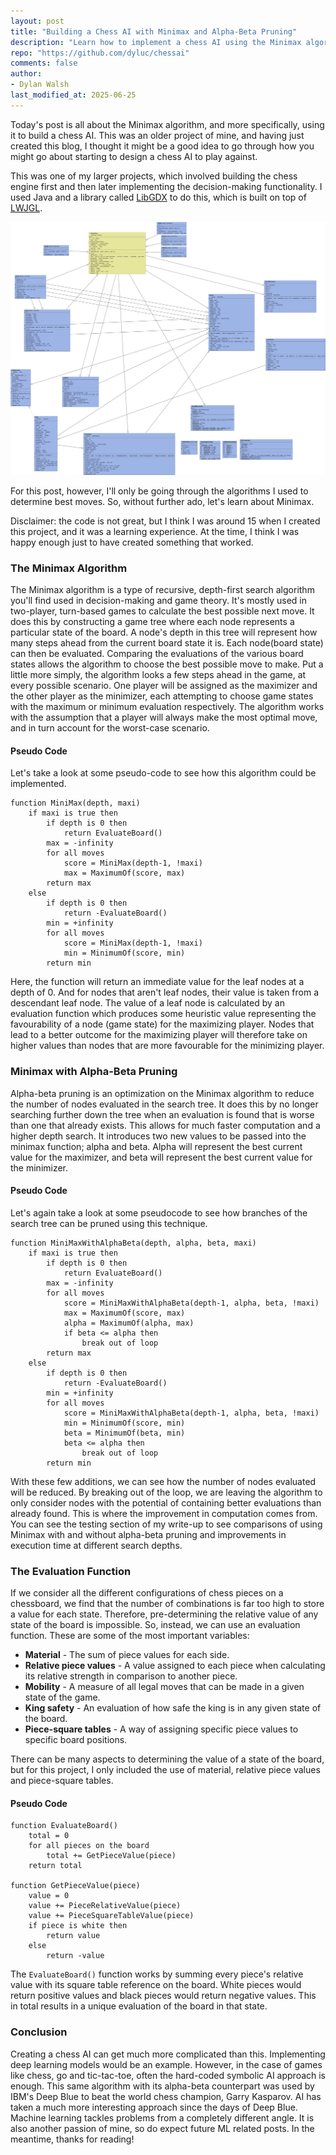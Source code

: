 ```yaml
---
layout: post
title: "Building a Chess AI with Minimax and Alpha-Beta Pruning"
description: "Learn how to implement a chess AI using the Minimax algorithm with Alpha-Beta pruning in Java, including evaluation functions and decision-making strategies."
repo: "https://github.com/dyluc/chessai"
comments: false
author:
- Dylan Walsh
last_modified_at: 2025-06-25
---
```


Today's post is all about the Minimax algorithm, and more specifically, using it to build a chess AI. This was an older project of mine, and having just created this blog, I thought it might be a good idea to go through how you might go about starting to design a chess AI to play against. 

This was one of my larger projects, which involved building the chess engine first and then later implementing the decision-making functionality. I used Java and a library called [LibGDX](https://libgdx.com) to do this, which is built on top of [LWJGL](https://www.lwjgl.org).

![uml](/assets/chess-ai/uml.jpeg)

For this post, however, I'll only be going through the algorithms I used to determine best moves. So, without further ado, let's learn about Minimax.

Disclaimer: the code is not great, but I think I was around 15 when I created this project, and it was a learning experience. At the time, I think I was happy enough just to have created something that worked.

### The Minimax Algorithm
The Minimax algorithm is a type of recursive, depth-first search algorithm you'll find used in decision-making and game theory. It's mostly used in two-player, turn-based games to calculate the best possible next move. It does this by constructing a game tree where each node represents a particular state of the board. A node's depth in this tree will represent how many steps ahead from the current board state it is. Each node(board state) can then be evaluated. Comparing the evaluations of the various board states allows the algorithm to choose the best possible move to make. Put a little more simply, the algorithm looks a few steps ahead in the game, at every possible scenario. One player will be assigned as the maximizer and the other player as the minimizer, each attempting to choose game states with the maximum or minimum evaluation respectively. The algorithm works with the assumption that a player will always make the most optimal move, and in turn account for the worst-case scenario.

#### Pseudo Code
Let's take a look at some pseudo-code to see how this algorithm could be implemented.

```
function MiniMax(depth, maxi)
	if maxi is true then
 		if depth is 0 then
 			return EvaluateBoard()
 		max = -infinity
 		for all moves
 			score = MiniMax(depth-1, !maxi)
 			max = MaximumOf(score, max)
 		return max
 	else
 		if depth is 0 then
 			return -EvaluateBoard()
 		min = +infinity
 		for all moves
 			score = MiniMax(depth-1, !maxi)
 			min = MinimumOf(score, min)
		return min
```

Here, the function will return an immediate value for the leaf nodes at a depth of 0. And for nodes that aren't leaf nodes, their value is taken from a descendant leaf node. The value of a leaf node is calculated by an evaluation function which produces some heuristic value
representing the favourability of a node (game state) for the maximizing player. Nodes that lead to a better outcome for the maximizing player will therefore take on higher values than nodes that are more favourable for the minimizing player.

### Minimax with Alpha-Beta Pruning

Alpha-beta pruning is an optimization on the Minimax algorithm to reduce the number of nodes evaluated in the search tree. It does this by no longer searching further down the tree when an evaluation is found that is worse than one that already exists. This allows for much faster computation and a higher depth search. It introduces two new values to be passed into the minimax function; alpha and beta. Alpha will represent the best current value for the maximizer, and beta will represent the best current value for the minimizer.

#### Pseudo Code
Let's again take a look at some pseudocode to see how branches of the search tree can be pruned using this technique.

```
function MiniMaxWithAlphaBeta(depth, alpha, beta, maxi)
 	if maxi is true then
 		if depth is 0 then
 			return EvaluateBoard()
 		max = -infinity
 		for all moves
 			score = MiniMaxWithAlphaBeta(depth-1, alpha, beta, !maxi)
 			max = MaximumOf(score, max)
 			alpha = MaximumOf(alpha, max)
 			if beta <= alpha then
 				break out of loop
 		return max
 	else
 		if depth is 0 then
 			return -EvaluateBoard()
 		min = +infinity
 		for all moves
 			score = MiniMaxWithAlphaBeta(depth-1, alpha, beta, !maxi)
 			min = MinimumOf(score, min)
 			beta = MinimumOf(beta, min)
 			beta <= alpha then
 				break out of loop
		return min
```

With these few additions, we can see how the number of nodes evaluated will be reduced. By breaking out of the loop, we are leaving the algorithm to only consider nodes with the potential of containing better evaluations than already found. This is where the improvement in computation comes from. You can see the testing section of my write-up to see comparisons of using Minimax with and without alpha-beta pruning and improvements in execution time at different search depths.

### The Evaluation Function

If we consider all the different configurations of chess pieces on a chessboard, we find that the number of combinations is far too high to store a value for each state. Therefore, pre-determining the relative value of any state of the board is impossible. So, instead, we can use an evaluation function. These are some of the most important variables:

- **Material** - The sum of piece values for each side.
- **Relative piece values** - A value assigned to each piece when calculating its relative strength in comparison to another piece.
- **Mobility** - A measure of all legal moves that can be made in a given state of the game.
- **King safety** - An evaluation of how safe the king is in any given state of the board.
- **Piece-square tables** - A way of assigning specific piece values to specific board positions.

There can be many aspects to determining the value of a state of the board, but for this project, I only included the use of material, relative piece values and piece-square tables.

#### Pseudo Code

```
function EvaluateBoard()
	total = 0
 	for all pieces on the board
 		total += GetPieceValue(piece)
 	return total

function GetPieceValue(piece)
 	value = 0
 	value += PieceRelativeValue(piece)
 	value += PieceSquareTableValue(piece)
 	if piece is white then
 		return value
 	else
 		return -value
```

The `EvaluateBoard()` function works by summing every piece's relative value with its square table reference on the board. White pieces would return positive values and black pieces would return negative values. This in total results in a unique evaluation of the board in that state.

### Conclusion

Creating a chess AI can get much more complicated than this. Implementing deep learning models would be an example. However, in the case of games like chess, go and tic-tac-toe, often the hard-coded symbolic AI approach is enough. This same algorithm with its alpha-beta counterpart was used by IBM's Deep Blue to beat the world chess champion, Garry Kasparov. AI has taken a much more interesting approach since the days of Deep Blue. Machine learning tackles problems from a completely different angle. It is also another passion of mine, so do expect future ML related posts. In the meantime, thanks for reading!